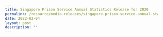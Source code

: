 ```yaml
---
title: Singapore Prison Service Annual Statistics Release for 2020
permalink: /resource/media-releases/singapore-prison-service-annual-statistics-release-for-2020
date: 2022-02-04
layout: post
description: ""
---
```

